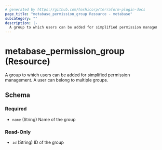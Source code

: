 ```yaml
---
# generated by https://github.com/hashicorp/terraform-plugin-docs
page_title: "metabase_permission_group Resource - metabase"
subcategory: ""
description: |-
  A group to which users can be added for simplified permission management. A user can belong to multiple groups.
---
```


# metabase_permission_group (Resource)

A group to which users can be added for simplified permission management. A user can belong to multiple groups.



<!-- schema generated by tfplugindocs -->
## Schema

### Required

- `name` (String) Name of the group

### Read-Only

- `id` (String) ID of the group

